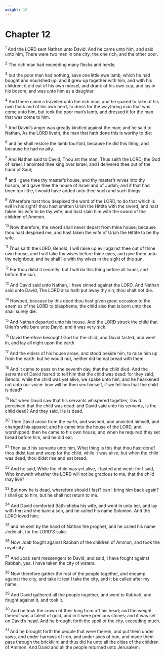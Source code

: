 ```yaml
---
weight: 12
---
```


# Chapter 12

<sup>1</sup> And the LORD sent Nathan unto David. And he came unto him, and said unto him, There were two men in one city; the one rich, and the other poor. 

<sup>2</sup> The rich man had exceeding many flocks and herds: 

<sup>3</sup> but the poor man had nothing, save one little ewe lamb, which he had bought and nourished up: and it grew up together with him, and with his children; it did eat of his own morsel, and drank of his own cup, and lay in his bosom, and was unto him as a daughter. 

<sup>4</sup> And there came a traveller unto the rich man, and he spared to take of his own flock and of his own herd, to dress for the wayfaring man that was come unto him, but took the poor man’s lamb, and dressed it for the man that was come to him. 

<sup>5</sup> And David’s anger was greatly kindled against the man; and he said to Nathan, As the LORD liveth, the man that hath done this is worthy to die: 

<sup>6</sup> and he shall restore the lamb fourfold, because he did this thing, and because he had no pity. 

<sup>7</sup> And Nathan said to David, Thou art the man. Thus saith the LORD, the God of Israel, I anointed thee king over Israel, and I delivered thee out of the hand of Saul; 

<sup>8</sup> and I gave thee thy master’s house, and thy master’s wives into thy bosom, and gave thee the house of Israel and of Judah; and if that had been too little, I would have added unto thee such and such things. 

<sup>9</sup> Wherefore hast thou despised the word of the LORD, to do that which is evil in his sight? thou hast smitten Uriah the Hittite with the sword, and hast taken his wife to be thy wife, and hast slain him with the sword of the children of Ammon. 

<sup>10</sup> Now therefore, the sword shall never depart from thine house; because thou hast despised me, and hast taken the wife of Uriah the Hittite to be thy wife. 

<sup>11</sup> Thus saith the LORD, Behold, I will raise up evil against thee out of thine own house, and I will take thy wives before thine eyes, and give them unto thy neighbour, and he shall lie with thy wives in the sight of this sun. 

<sup>12</sup> For thou didst it secretly: but I will do this thing before all Israel, and before the sun. 

<sup>13</sup> And David said unto Nathan, I have sinned against the LORD. And Nathan said unto David, The LORD also hath put away thy sin; thou shalt not die. 

<sup>14</sup> Howbeit, because by this deed thou hast given great occasion to the enemies of the LORD to blaspheme, the child also that is born unto thee shall surely die. 

<sup>15</sup> And Nathan departed unto his house. And the LORD struck the child that Uriah’s wife bare unto David, and it was very sick. 

<sup>16</sup> David therefore besought God for the child; and David fasted, and went in, and lay all night upon the earth. 

<sup>17</sup> And the elders of his house arose, and stood beside him, to raise him up from the earth: but he would not, neither did he eat bread with them. 

<sup>18</sup> And it came to pass on the seventh day, that the child died. And the servants of David feared to tell him that the child was dead: for they said, Behold, while the child was yet alive, we spake unto him, and he hearkened not unto our voice: how will he then vex himself, if we tell him that the child is dead? 

<sup>19</sup> But when David saw that his servants whispered together, David perceived that the child was dead: and David said unto his servants, Is the child dead? And they said, He is dead. 

<sup>20</sup> Then David arose from the earth, and washed, and anointed himself, and changed his apparel; and he came into the house of the LORD, and worshipped: then he came to his own house; and when he required they set bread before him, and he did eat. 

<sup>21</sup> Then said his servants unto him, What thing is this that thou hast done? thou didst fast and weep for the child, while it was alive; but when the child was dead, thou didst rise and eat bread. 

<sup>22</sup> And he said, While the child was yet alive, I fasted and wept: for I said, Who knoweth whether the LORD will not be gracious to me, that the child may live? 

<sup>23</sup> But now he is dead, wherefore should I fast? can I bring him back again? I shall go to him, but he shall not return to me. 

<sup>24</sup> And David comforted Bath-sheba his wife, and went in unto her, and lay with her: and she bare a son, and he called his name Solomon. And the LORD loved him; 

<sup>25</sup> and he sent by the hand of Nathan the prophet, and he called his name Jedidiah, for the LORD’S sake. 

<sup>26</sup> Now Joab fought against Rabbah of the children of Ammon, and took the royal city. 

<sup>27</sup> And Joab sent messengers to David, and said, I have fought against Rabbah, yea, I have taken the city of waters. 

<sup>28</sup> Now therefore gather the rest of the people together, and encamp against the city, and take it: lest I take the city, and it be called after my name. 

<sup>29</sup> And David gathered all the people together, and went to Rabbah, and fought against it, and took it. 

<sup>30</sup> And he took the crown of their king from off his head; and the weight thereof was a talent of gold, and in it were precious stones; and it was set on David’s head. And he brought forth the spoil of the city, exceeding much. 

<sup>31</sup> And he brought forth the people that were therein, and put them under saws, and under harrows of iron, and under axes of iron, and made them pass through the brickkiln: and thus did he unto all the cities of the children of Ammon. And David and all the people returned unto Jerusalem. 


